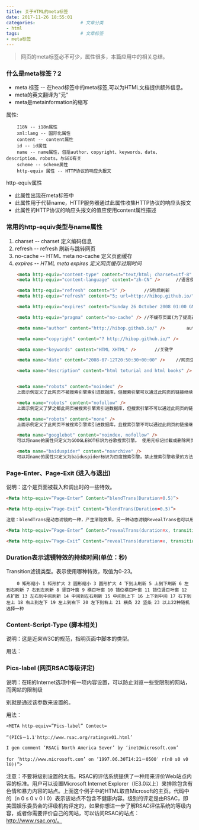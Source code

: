 ```yaml
---
title: 关于HTML的meta标签
date: 2017-11-26 18:55:01
categories: 				# 文章分类
- html
tags: 						# 文章标签
- meta标签
---
```


> 网页的meta标签必不可少，属性很多，本篇应用中的相关总结。

### 什么是meta标签？2
- meta 标签 -- 在head标签中的meta标签,可以为HTML文档提供额外信息。
- meta的英文翻译为"元"
- meta是metainformation的缩写


属性:
```
	I18N -- i18n属性
	xml:lang -- 国际化属性
	content -- content属性  
	id -- id属性
	name -- name属性，包括author、copyright、keywords、date、description、robots，与SEO有关
	scheme -- scheme属性
	http-equiv 属性 -- HTTP协议的响应头报文
```
http-equiv属性
* 此属性出现在meta标签中
* 此属性用于代替name，HTTP服务器通过此属性收集HTTP协议的响应头报文
* 此属性的HTTP协议的响应头报文的值应使用content属性描述

### 常用的http-equiv类型与name属性

1. charset -- charset 定义编码信息
2. refresh -- refresh 刷新与跳转网页
3. no-cache -- HTML meta no-cache 定义页面缓存
4. *expires -- HTML meta expires 定义网页缓存过期时间*

```html
	<meta http-equiv="content-type" content="text/html; charset=utf-8" /> 	//文件为html文件，且使用了utf8编码
	<meta http-equiv="content-language" content="zh-CN" />		//语言使用了中文

	<meta http-equiv="refresh" content="5" /> 		//5秒后刷新
	<meta http-equiv="refresh" content="5; url=http://hibop.github.io/" />		//5秒后跳转

	<meta http-equiv="expires" content="Sunday 26 October 2008 01:00 GMT" />		// expires用于设定网页的过期时间,一旦过期就必须从服务器上重新加载.时间必须使用GMT格式.

	<meta http-equiv="pragma" content="no-cache" />	//不缓存页面(为了提高速度一些浏览器会缓存浏览者浏览过的页面,通过下面的定义,浏览器一般不会缓存页面,而且浏览器无法脱机浏览.)	

	<meta name="author" content="http://hibop.github.io/" />		author用于定义网页作者

	<meta name="copyright" content="? http://hibop.github.io/" />		定义网页版权

	<meta name="keywords" content="HTML XHTML" />		//关键字

	<meta name="date" content="2008-07-12T20:50:30+00:00" />	//网页生成日期

	<meta name="description" content="html toturial and html books" />		//描述


	<meta name="robots" content="noindex" />
	上面示例定义了此网页不被搜索引擎索引进数据库，但搜索引擎可以通过此网页的链接继续索引其它网页

	<meta name="robots" content="nofollow" />
	上面示例定义了梦之都此网页被搜索引擎索引进数据库，但搜索引擎不可以通过此网页的链接继续索引其它网页

	<meta name="robots" content="none" />
	上面示例定义了此网页不被搜索引擎索引进数据库，且搜索引擎不可以通过此网页的链接继续索引其它网页

	<meta name="googlebot" content="noindex, nofollow" />
	可以将name的属性只定义为GOOGLEBOT标识为谷歌搜索引擎。 使用元标记拦截或删除网页

	<meta name="baiduspider" content="noarchive" />
	可以将name的属性只定义为baiduspider标识为百度搜索引擎。禁止搜索引擎收录的方法
```

### Page-Enter、Page-Exit (进入与退出)

说明：这个是页面被载入和调出时的一些特效。

```html
<Meta http-equiv=”Page-Enter” Content=”blendTrans(Duration=0.5)”>

<Meta http-equiv=”Page-Exit” Content=”blendTrans(Duration=0.5)”>

注意：blendTrans是动态滤镜的一种，产生渐隐效果。另一种动态滤镜RevealTrans也可以用于页面进入与退出效果:

<Meta http-equiv=”Page-Enter” Content=”revealTrans(duration=x, transition=y)”>

<Meta http-equiv=”Page-Exit” Content=”revealTrans(duration=x, transition=y)”>

```

### Duration表示滤镜特效的持续时间(单位：秒)

Transition滤镜类型。表示使用哪种特效，取值为0-23。

        0 矩形缩小 1 矩形扩大 2 圆形缩小 3 圆形扩大 4 下到上刷新 5 上到下刷新 6 左到右刷新 7 右到左刷新 8 竖百叶窗 9 横百叶窗 10 错位横百叶窗 11 错位竖百叶窗 12 点扩散 13 左右到中间刷新 14 中间到左右刷新 15 中间到上下 16 上下到中间 17 右下到左上 18 右上到左下 19 左上到右下 20 左下到右上 21 横条 22 竖条 23 以上22种随机选择一种


### Content-Script-Type (脚本相关)

说明：这是近来W3C的规范，指明页面中脚本的类型。

用法：<Meta http-equiv=”Content-Script-Type” Content=”text/javascript”>


### Pics-label (网页RSAC等级评定)

说明：在IE的Internet选项中有一项内容设置，可以防止浏览一些受限制的网站，而网站的限制级

别就是通过该参数来设置的。

用法：
```
<META http-equiv=”Pics-label” Contect=

“(PICS－1.1′http://www.rsac.org/ratingsv01.html’

I gen comment ‘RSACi North America Sever’ by ‘inet@microsoft.com’

for ‘http://www.microsoft.com’ on ‘1997.06.30T14:21－0500′ r(n0 s0 v0 l0))”>

```

注意：不要将级别设置的太高。RSAC的评估系统提供了一种用来评价Web站点内容的标准。用户可以设置Microsoft Internet Explorer（IE3.0以上）来排除包含有色情和暴力内容的站点。上面这个例子中的HTML取自Microsoft的主页。代码中的（n 0 s 0 v 0 l 0）表示该站点不包含不健康内容。级别的评定是由RSAC，即美国娱乐委员会的评级机构评定的，如果你想进一步了解RSAC评估系统的等级内容，或者你需要评价自己的网站，可以访问RSAC的站点：http://www.rsac.org/。
